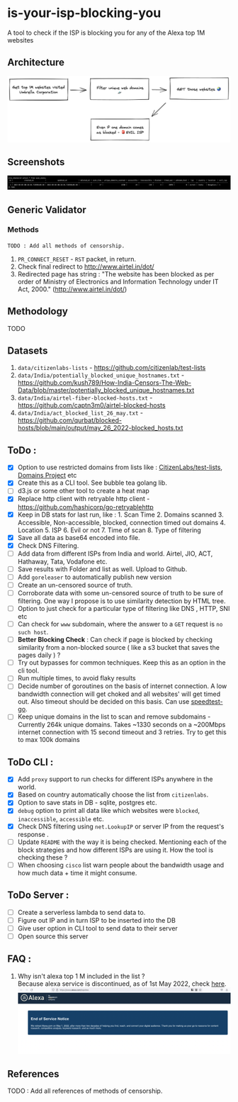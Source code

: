 # is-your-isp-blocking-you
A tool to check if the ISP is blocking you for any of the Alexa top 1M websites

## Architecture
![images/is-your-isp-blocking-you.png](./images/is-your-isp-blocking-you.png)

## Screenshots
![scan-stats-db](./images/scan-stats-db.png)

## Generic Validator
### Methods
`TODO : Add all methods of censorship.`
1. `PR_CONNECT_RESET` - `RST` packet, in return.
2. Check final redirect to http://www.airtel.in/dot/
3. Redirected page has string : "The website has been blocked as per order of Ministry of Electronics and Information Technology under IT Act, 2000." (http://www.airtel.in/dot/)

## Methodology
TODO

## Datasets
1. `data/citizenlabs-lists` - https://github.com/citizenlab/test-lists
2. `data/India/potentially_blocked_unique_hostnames.txt` - https://github.com/kush789/How-India-Censors-The-Web-Data/blob/master/potentially_blocked_unique_hostnames.txt
3. `data/India/airtel-fiber-blocked-hosts.txt` - https://github.com/captn3m0/airtel-blocked-hosts
4. `data/India/act_blocked_list_26_may.txt` - https://github.com/qurbat/blocked-hosts/blob/main/output/may_26_2022-blocked_hosts.txt

## ToDo :
- [x] Option to use restricted domains from lists like : [CitizenLabs/test-lists](https://github.com/citizenlab/test-lists), [Domains Project](https://github.com/tb0hdan/domains) etc
- [x] Create this as a CLI tool. See bubble tea golang lib.
- [ ] d3.js or some other tool to create a heat map
- [x] Replace http client with retryable http client - https://github.com/hashicorp/go-retryablehttp
- [x] Keep in DB stats for last run, like : 1. Scan Time 2. Domains scanned 3. Accessible, Non-accessible, blocked, connection timed out domains 4. Location 5. ISP 6. Evil or not 7. Time of scan 8. Type of filtering
- [x] Save all data as base64 encoded into file.
- [x] Check DNS Filtering.
- [ ] Add data from different ISPs from India and world. Airtel, JIO, ACT, Hathaway, Tata, Vodafone etc.
- [ ] Save results with Folder and list as well. Upload to Github.
- [ ] Add `goreleaser` to automatically publish new version
- [ ] Create an un-censored source of truth.
- [ ] Corroborate data with some un-censored source of truth to be sure of filtering. One way I propose is to use similarity detection by HTML tree.
- [ ] Option to just check for a particular type of filtering like DNS , HTTP, SNI etc
- [ ] Can check for `www` subdomain, where the answer to a `GET` request is `no such host`.
- [ ] **Better Blocking Check** : Can check if page is blocked by checking similarity from a non-blocked source ( like a s3 bucket that saves the pages daily ) ?
- [ ] Try out bypasses for common techniques. Keep this as an option in the cli tool.
- [ ] Run multiple times, to avoid flaky results
- [ ] Decide number of goroutines on the basis of internet connection. A low bandwidth connection will get choked and all websites' will get timed out. Also timeout should be decided on this basis. Can use [speedtest-go](https://github.com/showwin/speedtest-go).
- [ ] Keep unique domains in the list to scan and remove subdomains - Currently 264k unique domains. Takes ~1330 seconds on a ~200Mbps internet connection with 15 second timeout and 3 retries. Try to get this to max 100k domains

## ToDo CLI :
- [x] Add `proxy` support to run checks for different ISPs anywhere in the world.
- [x] Based on country automatically choose the list from `citizenlabs`.
- [x] Option to save stats in DB - sqlite, postgres etc.
- [x] `debug` option to print all data like which websites were `blocked`, `inaccessible`, `accessible` etc.
- [x] Check DNS filtering using `net.LookupIP` or server IP from the request's response .
- [ ] Update `README` with the way it is being checked. Mentioning each of the block strategies and how different ISPs are using it. How the tool is checking these ?
- [ ] When choosing `cisco` list warn people about the bandwidth usage and how much data + time it might consume.

## ToDo Server :
- [ ] Create a serverless lambda to send data to.
- [ ] Figure out IP and in turn ISP to be inserted into the DB
- [ ] Give user option in CLI tool to send data to their server
- [ ] Open source this server

## FAQ :
1. Why isn't alexa top 1 M included in the list ?
<br/> Because alexa service is discontinued, as of 1st May 2022, check [here](https://www.alexa.com/topsites). ![](./images/alexa-top-1m-discontinued.png)

## References
TODO : Add all references of methods of censorship.
